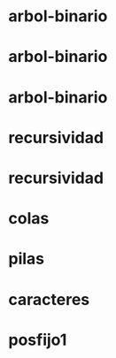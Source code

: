 # arbol-binario
# arbol-binario
# arbol-binario
# recursividad
# recursividad
# colas
# pilas
# caracteres
# posfijo1
